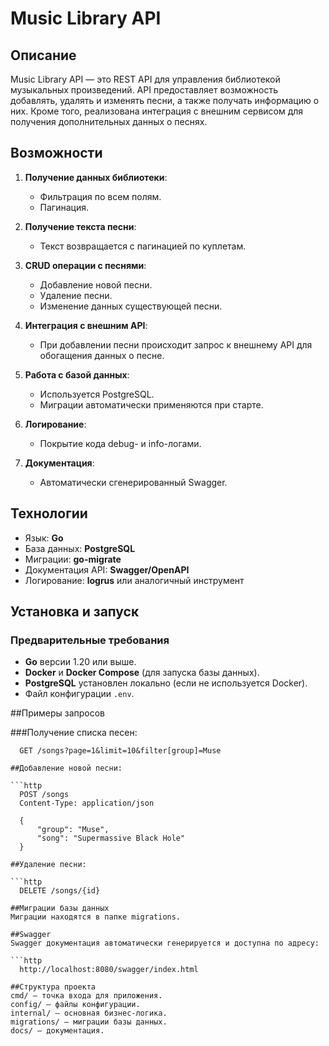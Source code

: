 # Music Library API

## Описание
Music Library API — это REST API для управления библиотекой музыкальных произведений. API предоставляет возможность добавлять, удалять и изменять песни, а также получать информацию о них. Кроме того, реализована интеграция с внешним сервисом для получения дополнительных данных о песнях.

## Возможности
1. **Получение данных библиотеки**:
   - Фильтрация по всем полям.
   - Пагинация.

2. **Получение текста песни**:
   - Текст возвращается с пагинацией по куплетам.

3. **CRUD операции с песнями**:
   - Добавление новой песни.
   - Удаление песни.
   - Изменение данных существующей песни.

4. **Интеграция с внешним API**:
   - При добавлении песни происходит запрос к внешнему API для обогащения данных о песне.

5. **Работа с базой данных**:
   - Используется PostgreSQL.
   - Миграции автоматически применяются при старте.

6. **Логирование**:
   - Покрытие кода debug- и info-логами.

7. **Документация**:
   - Автоматически сгенерированный Swagger.

## Технологии
- Язык: **Go**
- База данных: **PostgreSQL**
- Миграции: **go-migrate**
- Документация API: **Swagger/OpenAPI**
- Логирование: **logrus** или аналогичный инструмент

## Установка и запуск

### Предварительные требования
- **Go** версии 1.20 или выше.
- **Docker** и **Docker Compose** (для запуска базы данных).
- **PostgreSQL** установлен локально (если не используется Docker).
- Файл конфигурации `.env`.

##Примеры запросов

###Получение списка песен:

```http
  GET /songs?page=1&limit=10&filter[group]=Muse

##Добавление новой песни:

```http
  POST /songs
  Content-Type: application/json
  
  {
      "group": "Muse",
      "song": "Supermassive Black Hole"
  }

##Удаление песни:

```http
  DELETE /songs/{id}

##Миграции базы данных
Миграции находятся в папке migrations.

##Swagger
Swagger документация автоматически генерируется и доступна по адресу:

```http
  http://localhost:8080/swagger/index.html

##Структура проекта
cmd/ — точка входа для приложения.
config/ — файлы конфигурации.
internal/ — основная бизнес-логика.
migrations/ — миграции базы данных.
docs/ — документация.
